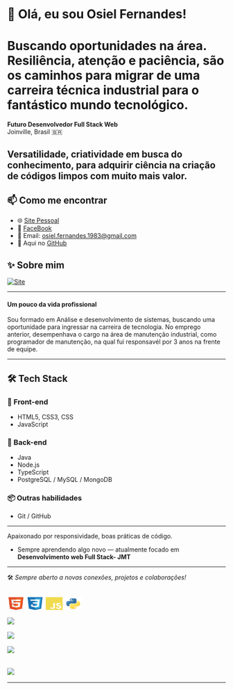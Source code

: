 # 👋 Olá, eu sou Osiel Fernandes!

# Buscando oportunidades na área. Resiliência, atenção e paciência, são os caminhos para migrar de uma carreira técnica industrial para o fantástico mundo tecnológico.

**Futuro Desenvolvedor Full Stack Web**  
Joinville, Brasil 🇧🇷  

Versatilidade, criatividade em busca do conhecimento, para adquirir ciência na criação de códigos limpos com muito mais valor.
---

## 📫 Como me encontrar

- 🌐 [Site Pessoal]()  
- 💼 [FaceBook](https://www.facebook.com/share/1AbbsJELms/)  
- 📧 Email: osiel.fernandes.1983@gmail.com  
- 🐙 Aqui no [GitHub](https://github.com/osi-83)


## ✨ Sobre mim

[![Site](https://img.shields.io/badge/Instagram-E4405F?style=for-the-badge&logo=instagram&logoColor=white)](https://www.instagram.com/osiel.fernandes.83?igsh=MTNkdm9rOXRnaHFnZw==)


---

#### Um pouco da vida profissional

Sou formado em Análise e desenvolvimento de sistemas, buscando uma oportunidade para ingressar na carreira de tecnologia. No emprego anterior, desempenhava o cargo na área de manutenção industrial, como programador de manutenção, na qual fui responsavél por 3 anos na frente de equipe.

---

 ## 🛠️ Tech Stack

### 🚀 Front-end ##
- HTML5, CSS3, CSS
- JavaScript

### 🧠 Back-end
- Java
- Node.js
- TypeScript  
- PostgreSQL / MySQL  / MongoDB

### 📦 Outras habilidades
- Git / GitHub  

---

 Apaixonado por responsividade, boas práticas de código.
- Sempre aprendendo algo novo — atualmente focado em **Desenvolvimento web Full Stack- JMT**  

---

🛠️ *Sempre aberto a novas conexões, projetos e colaborações!*


<div style="display: inline_block"><br>
  <img align="center" alt="Osiel-Fernandes-HTML" height="30" width="40" src="https://raw.githubusercontent.com/devicons/devicon/master/icons/html5/html5-original.svg">
  <img align="center" alt="Osiel-Fernandes-CSS" height="30" width="40" src="https://raw.githubusercontent.com/devicons/devicon/master/icons/css3/css3-original.svg">
  <img align="center" alt="Osiel-Fernandes-Js" height="30" width="40" src="https://raw.githubusercontent.com/devicons/devicon/master/icons/javascript/javascript-plain.svg">
  <img align="center" alt="Osiel-Fernandes-Python" height="30" width="40" src="https://raw.githubusercontent.com/devicons/devicon/master/icons/python/python-original.svg">
</div>
<br>
<div> 
 	<a href="https://discord.gg/mr.ozy." target="_blank"><img src="https://img.shields.io/badge/Discord-7289DA?style=for-the-badge&logo=discord&logoColor=white" target="_blank"></a> 
  
  <a href = "mailto:osiel.fernandes.83gmail.com"><img src="https://img.shields.io/badge/-Gmail-%23333?style=for-the-badge&logo=gmail&logoColor=white" target="_blank"></a>
  
  <a href="https://www.linkedin.com/in/osiel-fernandes-b22179177" target="_blank"><img src="https://img.shields.io/badge/-LinkedIn-%230077B5?style=for-the-badge&logo=linkedin&logoColor=white" target="_blank"></a>
  
  </div>
<br>
<picture>
  <source
    srcset="https://github-readme-stats.vercel.app/api?username=Osi-83&show_icons=true&theme=dark"
    media="(prefers-color-scheme: dark)"
  />
  <source
    srcset="https://github-readme-stats.vercel.app/api?username=Osi-83&show_icons=true"
    media="(prefers-color-scheme: light), (prefers-color-scheme: no-preference)"
  />
  <img src="https://github-readme-stats.vercel.app/api?username=Osi-83&show_icons=true" />
</picture>

---


